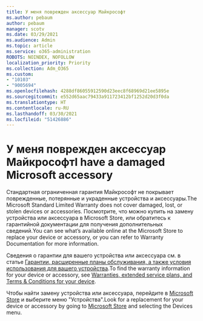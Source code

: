 ```yaml
---
title: У меня поврежден аксессуар Майкрософт
ms.author: pebaum
author: pebaum
manager: scotv
ms.date: 03/29/2021
ms.audience: Admin
ms.topic: article
ms.service: o365-administration
ROBOTS: NOINDEX, NOFOLLOW
localization_priority: Priority
ms.collection: Adm_O365
ms.custom:
- "10103"
- "9005694"
ms.openlocfilehash: 4288df86055912590d23eec8f68969d21ee5895e
ms.sourcegitcommit: e552d65aac79433a911723412bf1252d20d3f0da
ms.translationtype: HT
ms.contentlocale: ru-RU
ms.lasthandoff: 03/30/2021
ms.locfileid: "51426886"
---
```

# <a name="i-have-a-damaged-microsoft-accessory"></a><span data-ttu-id="e89f4-102">У меня поврежден аксессуар Майкрософт</span><span class="sxs-lookup"><span data-stu-id="e89f4-102">I have a damaged Microsoft accessory</span></span>

<span data-ttu-id="e89f4-103">Стандартная ограниченная гарантия Майкрософт не покрывает поврежденные, потерянные и украденные устройства и аксессуары.</span><span class="sxs-lookup"><span data-stu-id="e89f4-103">The Microsoft Standard Limited Warranty does not cover damaged, lost, or stolen devices or accessories.</span></span> <span data-ttu-id="e89f4-104">Посмотрите, что можно купить на замену устройства или аксессуара в Microsoft Store, или обратитесь к гарантийной документации для получения дополнительных сведений.</span><span class="sxs-lookup"><span data-stu-id="e89f4-104">You can see what’s available online at the Microsoft Store to replace your device or accessory, or you can refer to Warranty Documentation for more information.</span></span>

<span data-ttu-id="e89f4-105">Сведения о гарантии для вашего устройства или аксессуара см. в статье [Гарантии, расширенные планы обслуживания, а также условия использования для вашего устройства](https://support.microsoft.com/topic/warranties-extended-service-plans-and-terms-conditions-for-your-device-eedf7a23-84a7-1a47-480b-0e10503eedf5).</span><span class="sxs-lookup"><span data-stu-id="e89f4-105">To find the warranty information for your device or accessory, see [Warranties, extended service plans, and Terms & Conditions for your device](https://support.microsoft.com/topic/warranties-extended-service-plans-and-terms-conditions-for-your-device-eedf7a23-84a7-1a47-480b-0e10503eedf5).</span></span>

<span data-ttu-id="e89f4-106">Чтобы найти замену устройства или аксессуара, перейдите в [Microsoft Store](https://www.microsoft.com/) и выберите меню "Устройства".</span><span class="sxs-lookup"><span data-stu-id="e89f4-106">Look for a replacement for your device or accessory by going to [Microsoft Store](https://www.microsoft.com/) and selecting the Devices menu.</span></span>